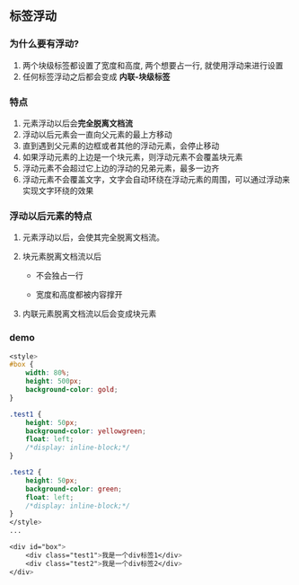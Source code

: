 ## 标签浮动

### 为什么要有浮动?

1. 两个块级标签都设置了宽度和高度, 两个想要占一行, 就使用浮动来进行设置
2. 任何标签浮动之后都会变成 **内联-块级标签**



### 特点

1. 元素浮动以后会**完全脱离文档流**
2. 浮动以后元素会一直向父元素的最上方移动
3. 直到遇到父元素的边框或者其他的浮动元素，会停止移动
4. 如果浮动元素的上边是一个块元素，则浮动元素不会覆盖块元素
5. 浮动元素不会超过它上边的浮动的兄弟元素，最多一边齐
6. 浮动元素不会覆盖文字，文字会自动环绕在浮动元素的周围，可以通过浮动来实现文字环绕的效果



### 浮动以后元素的特点

1. 元素浮动以后，会使其完全脱离文档流。

2. 块元素脱离文档流以后

   + 不会独占一行

   + 宽度和高度都被内容撑开

3. 内联元素脱离文档流以后会变成块元素



### demo

```css
<style>
#box {
    width: 80%;
    height: 500px;
    background-color: gold;
}

.test1 {
    height: 50px;
    background-color: yellowgreen;
    float: left;
    /*display: inline-block;*/
}

.test2 {
    height: 50px;
    background-color: green;
    float: left;
    /*display: inline-block;*/
}
</style>
...

<div id="box">
    <div class="test1">我是一个div标签1</div>
    <div class="test2">我是一个div标签2</div>
</div>
```







